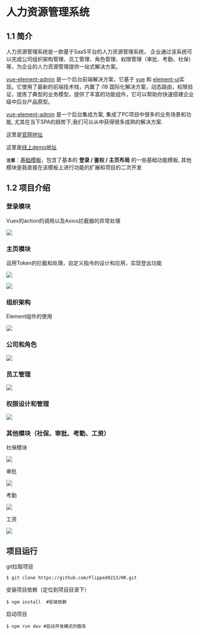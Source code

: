 # 人力资源管理系统

## 1.1 简介

人力资源管理系统是一款基于SaaS平台的人力资源管理系统， 企业通过该系统可以完成公司组织架构管理、员工管理、角色管理、权限管理（审批、考勤、社保）等，为企业的人力资源管理提供一站式解决方案。

[vue-element-admin](https://panjiachen.gitee.io/vue-element-admin-site/zh/) 是一个后台前端解决方案，它基于 [vue](https://github.com/vuejs/vue) 和 [element-ui](https://github.com/ElemeFE/element)实现。它使用了最新的前端技术栈，内置了 i18 国际化解决方案，动态路由，权限验证，提炼了典型的业务模型，提供了丰富的功能组件，它可以帮助你快速搭建企业级中后台产品原型。

[vue-element-admin](http://panjiachen.github.io/vue-element-admin) 是一个后台集成方案, 集成了PC项目中很多的业务场景和功能, 尤其在当下SPA的趋势下,我们可以从中获得很多成熟的解决方案.

这里是[官网地址](https://panjiachen.gitee.io/vue-element-admin-site/zh/)

这里是[线上demo地址](https://panjiachen.github.io/vue-element-admin/#/dashboard)

**`注意`**：[基础模板](https://github.com/PanJiaChen/vue-element-admin.git)，包含了基本的 **登录 / 鉴权 / 主页布局** 的一些基础功能模板, 其他模块是我直接在该模板上进行功能的扩展和项目的二次开发

## 1.2 项目介绍

### 登录模块

Vuex的action的调用以及Axios拦截器的异常处理

![](https://github.com/Flipped0213/HR/blob/main/pic/1.png)

### 主页模块

运用Token的拦截和处理，自定义指令的设计和应用，实现登出功能

![](https://github.com/Flipped0213/HR/blob/main/pic/2.png)

![](https://github.com/Flipped0213/HR/blob/main/pic/2-1.png)

### 组织架构

Element组件的使用

![](https://github.com/Flipped0213/HR/blob/main/pic/3.png)

### 公司和角色



![](https://github.com/Flipped0213/HR/blob/main/pic/4.png)

### 员工管理

![](https://github.com/Flipped0213/HR/blob/main/pic/5.png)

### 权限设计和管理

![](https://github.com/Flipped0213/HR/blob/main/pic/6.png)

### 其他模块（社保、审批、考勤、工资）

社保模块

![](https://github.com/Flipped0213/HR/blob/main/pic/7.png)

审批

![](https://github.com/Flipped0213/HR/blob/main/pic/8.png)

考勤

![](https://github.com/Flipped0213/HR/blob/main/pic/9.png)

工资

![](https://github.com/Flipped0213/HR/blob/main/pic/10.png)

## 项目运行

git拉取项目

```base
$ git clone https://github.com/Flipped0213/HR.git
```

安装项目依赖（定位到项目目录下）

```base
$ npm install  #安装依赖
```

启动项目

```base
$ npm run dev #启动开发模式的服务
```